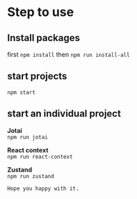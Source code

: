 # Step to use

## Install packages

first `npm install`
then `npm run install-all`

## start projects

`npm start`

## start an individual project

<b>Jotai </br></b>
`npm run jotai`

<b>React context </br></b>
`npm run react-context`

<b>Zustand </br></b>
`npm run zustand`

    Hope you happy with it.

